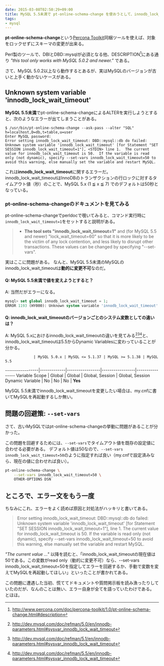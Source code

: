 ```yaml
---
date: 2015-03-08T02:50:29+09:00
title: MySQL 5.5未満で pt-online-schema-change を使おうとして、innodb_lock_wait_timeout にハマった話
tags:
- mysql
---
```

**pt-online-schema-change**という[Percona Toolkit](http://www.percona.com/software/percona-toolkit)同梱ツールを使えば、対象をロックせずにスキーマの変更が出来る。

Perl製のツールで、DBIとDBD::mysqlが必須となる他、DESCRIPTION[^1]にある通り *"this tool only works with MySQL 5.0.2 and newer."* である。

さて、MySQL 5.0.2以上なら動作するとあるが、実はMySQLのバージョンが古いと上手く動かないケースがある。

## Unknown system variable 'innodb_lock_wait_timeout'

**MySQL 5.5未満**でpt-online-schema-changeによるALTERを実行しようとすると、次のようなエラーが出てしまうことがある。

```console
$ /usr/bin/pt-online-schema-change --ask-pass --alter "SQL" h=localhost,D=db,t=table,u=user
Enter MySQL password:
Error setting innodb_lock_wait_timeout: DBD::mysql::db do failed: Unknown system variable 'innodb_lock_wait_timeout' [for Statement "SET SESSION innodb_lock_wait_timeout=1"], <STDIN> line 1.  The current value for innodb_lock_wait_timeout is 50.  If the variable is read only (not dynamic), specify --set-vars innodb_lock_wait_timeout=50 to avoid this warning, else manually set the variable and restart MySQL.
```

これは**innodb_lock_wait_timeout**に関するエラーだ。
innodb_lock_wait_timeoutはInnoDBのトランザクションの行ロックに対するタイムアウト値（秒）のことで、MySQL 5.x (1 ≦ x ≦ 7) でのデフォルトは50秒となっている。

### pt-online-schema-changeのドキュメントを見てみる

pt-online-schema-changeでperldocで覗いてみると、コマンド実行時に`innodb_lock_wait_timeout=1`をセットすると説明がある。

> - **The tool sets "innodb_lock_wait_timeout=1"** and (for MySQL 5.5 and newer) "lock_wait_timeout=60" so that it is more likely to be the victim of any lock contention, and less likely to disrupt other transactions.  These values can be changed by specifying "--set-vars".

実はここに問題がある。
なんと、MySQL 5.5未満のMySQLのinnodb_lock_wait_timeoutは**動的に変更不可**なのだ。

#### Q: MySQL 5.5未満で値を変えようとすると？

A: 当然だがエラーになる。

```sql
mysql> set global innodb_lock_wait_timeout = 1;
ERROR 1193 (HY000): Unknown system variable 'innodb_lock_wait_timeout'
```

#### Q: innodb_lock_wait_timeoutのバージョンごとのシステム変数としての違いは？

A: MySQL 5.xにおけるinnodb_lock_wait_timeoutの違いを見てみる[^2][^3][^4]と、innodb_lock_wait_timeoutは5.5からDynamic Variablesに変わっていることが分かる。

                 | MySQL 5.0.x | MySQL <= 5.1.37 | MySQL >= 5.1.38 | MySQL 5.5
-----------------|-------------|-----------------|-----------------|----------------
Variable Scope   | Global      | Global          | Global, Session | Global, Session
Dynamic Variable | No          | No              | No              | **Yes**

MySQL 5.5未満でinnodb_lock_wait_timeoutを変更したい場合は、my.cnfに書いてMySQLを再起動するしか無い。

## 問題の回避策: `--set-vars`

さて、古いMySQLではpt-online-schema-changeの挙動に問題があることが分かった。

この問題を回避するためには、`--set-vars`でタイムアウト値を既存の設定値に合わせる必要がある。
デフォルト値は50なので、`--set-vars innodb_lock_wait_timeout=50`のように指定すれば良い（my.cnfで設定済みなら、現在の値に合わせれば良い）。

```sh
pt-online-schema-change \
    --set-vars innodb_lock_wait_timeout=50 \
    OTHER-OPTIONS DSN
```

## ところで、エラー文をもう一度

ちなみにこれ、エラーをよく読めば原因と対処法がハッキリと書いてある。

> Error setting innodb_lock_wait_timeout: DBD::mysql::db do failed: Unknown system variable 'innodb_lock_wait_timeout' [for Statement "SET SESSION innodb_lock_wait_timeout=1"], <STDIN> line 1.  The current value for innodb_lock_wait_timeout is 50.  If the variable is read only (not dynamic), specify --set-vars innodb_lock_wait_timeout=50 to avoid this warning, else manually set the variable and restart MySQL.

*"The current value ..."* 以降を読むと、「innodb_lock_wait_timeoutの現在値は50である。この変数がread only（動的に変更不可）なら、--set-vars innodb_lock_wait_timeout=50を指定してエラーを回避するか、手動で変数を変えてMySQLを再起動してほしい」といったことが書かれてある。

この問題に遭遇した当初、慌ててドキュメントや質問掲示板を読み漁ったりしていたのだが、なんのことは無い、エラー自身が全てを語っていたわけである。
とほほ。

[^1]: http://www.percona.com/doc/percona-toolkit/1.0/pt-online-schema-change.html#description
[^2]: http://dev.mysql.com/doc/refman/5.0/en/innodb-parameters.html#sysvar_innodb_lock_wait_timeout
[^3]: http://dev.mysql.com/doc/refman/5.1/en/innodb-parameters.html#sysvar_innodb_lock_wait_timeout
[^4]: http://dev.mysql.com/doc/refman/5.5/en/innodb-parameters.html#sysvar_innodb_lock_wait_timeout
